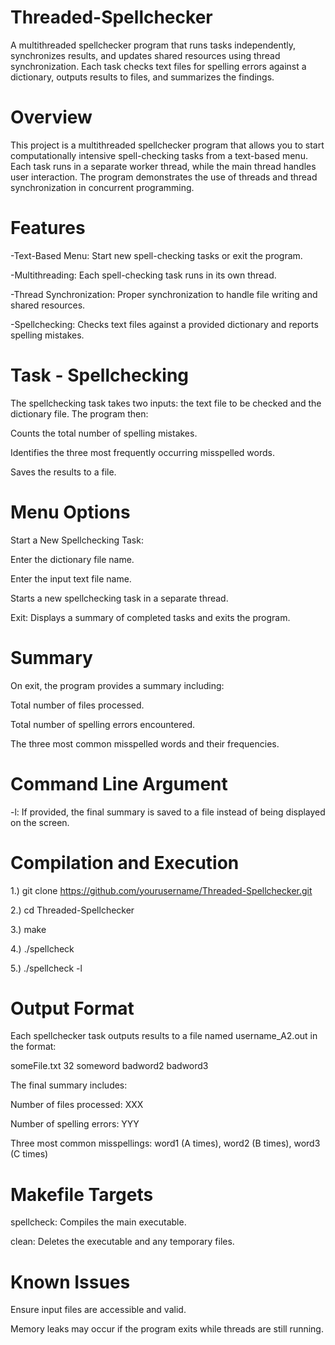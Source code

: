 # Threaded-Spellchecker
A multithreaded spellchecker program that runs tasks independently, synchronizes results, and updates shared resources using thread synchronization. Each task checks text files for spelling errors against a dictionary, outputs results to files, and summarizes the findings.

# Overview
This project is a multithreaded spellchecker program that allows you to start computationally intensive spell-checking tasks from a text-based menu. Each task runs in a separate worker thread, while the main thread handles user interaction. The program demonstrates the use of threads and thread synchronization in concurrent programming.

# Features

-Text-Based Menu: Start new spell-checking tasks or exit the program.

-Multithreading: Each spell-checking task runs in its own thread.

-Thread Synchronization: Proper synchronization to handle file writing and shared resources.

-Spellchecking: Checks text files against a provided dictionary and reports spelling mistakes.

# Task - Spellchecking

The spellchecking task takes two inputs: the text file to be checked and the dictionary file. The program then:

Counts the total number of spelling mistakes.

Identifies the three most frequently occurring misspelled words.

Saves the results to a file.

# Menu Options

Start a New Spellchecking Task:

Enter the dictionary file name.

Enter the input text file name.

Starts a new spellchecking task in a separate thread.

Exit:
Displays a summary of completed tasks and exits the program.

# Summary

On exit, the program provides a summary including:

Total number of files processed.

Total number of spelling errors encountered.

The three most common misspelled words and their frequencies.

# Command Line Argument

-l: If provided, the final summary is saved to a file instead of being displayed on the screen.

# Compilation and Execution

1.) git clone https://github.com/yourusername/Threaded-Spellchecker.git

2.) cd Threaded-Spellchecker

3.) make

4.) ./spellcheck

5.) ./spellcheck -l

# Output Format

Each spellchecker task outputs results to a file named username_A2.out in the format:

someFile.txt 32 someword badword2 badword3

The final summary includes:

Number of files processed: XXX

Number of spelling errors: YYY

Three most common misspellings: word1 (A times), word2 (B times), word3 (C times)

# Makefile Targets

spellcheck: Compiles the main executable.

clean: Deletes the executable and any temporary files.

# Known Issues

Ensure input files are accessible and valid.

Memory leaks may occur if the program exits while threads are still running.
